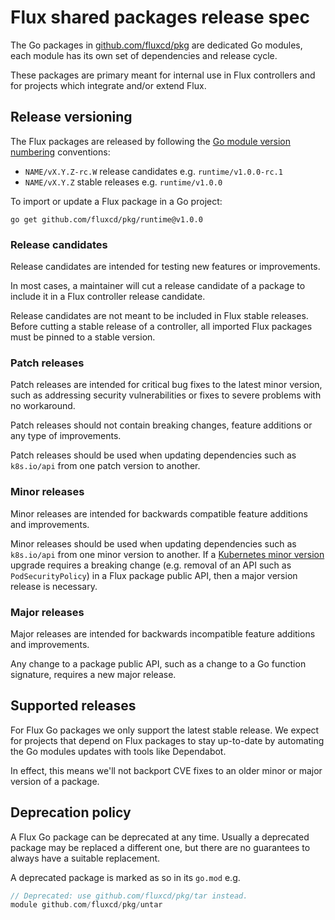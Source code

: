# Flux shared packages release spec

The Go packages in [github.com/fluxcd/pkg](https://github.com/fluxcd/pkg) are dedicated Go modules,
each module has its own set of dependencies and release cycle.

These packages are primary meant for internal use in Flux controllers and
for projects which integrate and/or extend Flux.

## Release versioning

The Flux packages are released by following the
[Go module version numbering](https://go.dev/doc/modules/version-numbers) conventions:

- `NAME/vX.Y.Z-rc.W` release candidates e.g. `runtime/v1.0.0-rc.1`
- `NAME/vX.Y.Z` stable releases e.g. `runtime/v1.0.0`

To import or update a Flux package in a Go project:

```shell
go get github.com/fluxcd/pkg/runtime@v1.0.0
```

### Release candidates

Release candidates are intended for testing new features or improvements.

In most cases, a maintainer will cut a release candidate of a package to include it
in a Flux controller release candidate.

Release candidates are not meant to be included in Flux stable releases.
Before cutting a stable release of a controller, all imported Flux packages must be pinned to a stable version.

### Patch releases

Patch releases are intended for critical bug fixes to the latest minor version, such as addressing security
vulnerabilities or fixes to severe problems with no workaround.

Patch releases should not contain breaking changes, feature additions or any type of improvements.

Patch releases should be used when updating dependencies such as `k8s.io/api` from one patch version to another.

### Minor releases

Minor releases are intended for backwards compatible feature additions and improvements.

Minor releases should be used when updating dependencies such as `k8s.io/api` from one minor version to another.
If a [Kubernetes minor version](https://github.com/kubernetes/sig-release/blob/master/release-engineering/versioning.md)
upgrade requires a breaking change (e.g. removal of an API such as `PodSecurityPolicy`) in a Flux package public API,
then a major version release is necessary.

### Major releases

Major releases are intended for backwards incompatible feature additions and improvements.

Any change to a package public API, such as a change to a Go function signature, requires a new major release.

## Supported releases

For Flux Go packages we only support the latest stable release. We expect for projects that depend on
Flux packages to stay up-to-date by automating the Go modules updates with tools like Dependabot.

In effect, this means we'll not backport CVE fixes to an older minor or major version of a package.

## Deprecation policy

A Flux Go package can be deprecated at any time. Usually a deprecated package may be replaced a 
different one, but there are no guarantees to always have a suitable replacement.

A deprecated package is marked as so in its `go.mod` e.g.

```go
// Deprecated: use github.com/fluxcd/pkg/tar instead.
module github.com/fluxcd/pkg/untar
```

